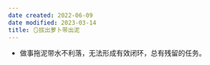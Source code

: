 ```yaml
---
date created: 2022-06-09
date modified: 2023-03-14
title: 🪞拔出萝卜带出泥
---
```

- 做事拖泥带水不利落，无法形成有效闭环，总有残留的任务。
